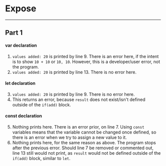 # Expose
*****
## Part 1
#### var declaration
1. `values added: 20` is printed by line 9. There is an error here, if the intent is to show `10 + 10` or `10, 10`. However, this is a developer/user error, not the program.
2. `values added: 20` is printed by line 13. There is no error here. 

#### let declaration
3. `values added: 20` is printed by line 9. There is no error here. 
4. This returns an error, because `result` does not exist/isn't defined outside of the `if(add)` block.

#### const declaration
5. Nothing prints here. There is an error prior, on line 7. Using `const` variables means that the variable cannot be changed once defined, so there is an error when we try to assign a new value to it.
6. Nothing prints here, for the same reason as above. The program stops after the previous error. Should line 7 be removed or commented out, line 13 still would not print, as `result` would not be defined outside of the `if(add)` block, similar to `let`.